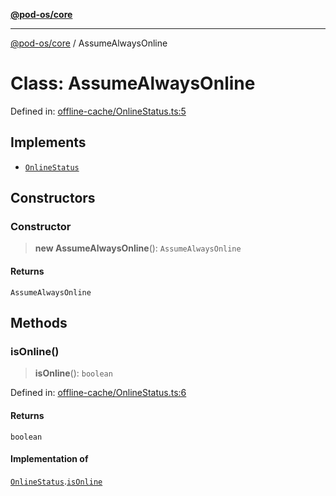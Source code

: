 [**@pod-os/core**](../README.md)

***

[@pod-os/core](../globals.md) / AssumeAlwaysOnline

# Class: AssumeAlwaysOnline

Defined in: [offline-cache/OnlineStatus.ts:5](https://github.com/pod-os/PodOS/blob/5f8057b37a40843b32a1365a54e4283e9f14e36c/core/src/offline-cache/OnlineStatus.ts#L5)

## Implements

- [`OnlineStatus`](../interfaces/OnlineStatus.md)

## Constructors

### Constructor

> **new AssumeAlwaysOnline**(): `AssumeAlwaysOnline`

#### Returns

`AssumeAlwaysOnline`

## Methods

### isOnline()

> **isOnline**(): `boolean`

Defined in: [offline-cache/OnlineStatus.ts:6](https://github.com/pod-os/PodOS/blob/5f8057b37a40843b32a1365a54e4283e9f14e36c/core/src/offline-cache/OnlineStatus.ts#L6)

#### Returns

`boolean`

#### Implementation of

[`OnlineStatus`](../interfaces/OnlineStatus.md).[`isOnline`](../interfaces/OnlineStatus.md#isonline)
